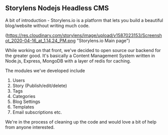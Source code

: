 ## Storylens Nodejs Headless CMS

A bit of introduction - Storylens.io is a platform that lets you build a beautiful blog/website without writing much code. 

(https://res.cloudinary.com/storylens/image/upload/v1587023153/Screenshot_2020-04-16_at_1.14.24_PM.png "Storylens.io Main page")


While working on that front, we've decided to open source our backend for the greater good. It's basically a Content Management System written in Node.js, Express, MongoDB with a layer of redis for caching.

The modules we've developed include
1. Users
2. Story (Publish/edit/delete)
3. Tags
4. Categories
5. Blog Settings
6. Templates
7. Email subscriptions etc.

We're in the process of cleaning up the code and would love a bit of help from anyone interested. 
